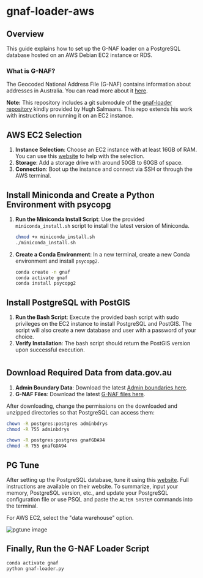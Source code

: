 # gnaf-loader-aws
## Overview
This guide explains how to set up the G-NAF loader on a PostgreSQL database hosted on an AWS Debian EC2 instance or RDS.

### What is G-NAF?
The Geocoded National Address File (G-NAF) contains information about addresses in Australia. You can read more about it [here](https://data.gov.au/dataset/geocoded-national-address-file-g-naf).

**Note:** This repository includes a git submodule of the [gnaf-loader repository](https://github.com/minus34/gnaf-loader) kindly provided by Hugh Salmaans. This repo extends his work with instructions on running it on an EC2 instance.

## AWS EC2 Selection
1. **Instance Selection**: Choose an EC2 instance with at least 16GB of RAM. You can use this [website](https://instances.vantage.sh/) to help with the selection.
2. **Storage**: Add a storage drive with around 50GB to 60GB of space.
3. **Connection**: Boot up the instance and connect via SSH or through the AWS terminal.

## Install Miniconda and Create a Python Environment with psycopg
1. **Run the Miniconda Install Script**: Use the provided `miniconda_install.sh` script to install the latest version of Miniconda.
    ```bash
    chmod +x miniconda_install.sh
    ./miniconda_install.sh
    ```
2. **Create a Conda Environment**: In a new terminal, create a new Conda environment and install `psycopg2`.
    ```bash
    conda create -n gnaf
    conda activate gnaf
    conda install psycopg2
    ```
    
## Install PostgreSQL with PostGIS
1. **Run the Bash Script**: Execute the provided bash script with sudo privileges on the EC2 instance to install PostgreSQL and PostGIS. The script will also create a new database and user with a password of your choice.
2. **Verify Installation**: The bash script should return the PostGIS version upon successful execution.


#
## Download Required Data from data.gov.au
1. **Admin Boundary Data**: Download the latest [Admin boundaries here](https://data.gov.au/dataset/geoscape-administrative-boundaries).
2. **G-NAF Files**: Download the latest [G-NAF files here](https://data.gov.au/dataset/geocoded-national-address-file-g-naf).

After downloading, change the permissions on the downloaded and unzipped directories so that PostgreSQL can access them:
```bash
chown -R postgres:postgres adminbdrys
chmod -R 755 adminbdrys

chown -R postgres:postgres gnafGDA94
chmod -R 755 gnafGDA94
```

## PG Tune
After setting up the PostgreSQL database, tune it using this [website](https://pgtune.leopard.in.ua/). Full instructions are available on their website. To summarize, input your memory, PostgreSQL version, etc., and update your PostgreSQL configuration file or use PSQL and paste the `ALTER SYSTEM` commands into the terminal.

For AWS EC2, select the "data warehouse" option.

![pgtune image](https://github.com/user-attachments/assets/b5fef8a7-d989-4e5b-8e68-2195db353b5c)

## Finally, Run the G-NAF Loader Script
```bash
conda activate gnaf
python gnaf-loader.py

